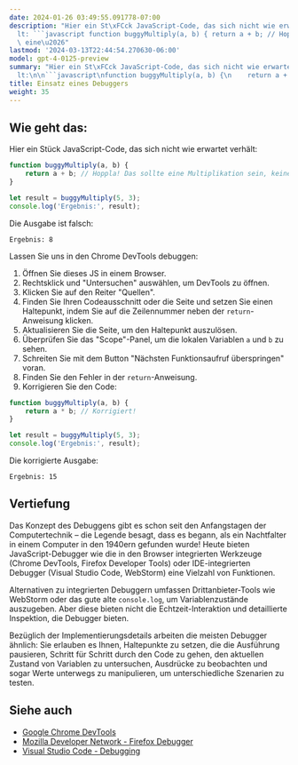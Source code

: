 ```yaml
---
date: 2024-01-26 03:49:55.091778-07:00
description: "Hier ein St\xFCck JavaScript-Code, das sich nicht wie erwartet verh\xE4\
  lt: ```javascript function buggyMultiply(a, b) { return a + b; // Hoppla! Das sollte\
  \ eine\u2026"
lastmod: '2024-03-13T22:44:54.270630-06:00'
model: gpt-4-0125-preview
summary: "Hier ein St\xFCck JavaScript-Code, das sich nicht wie erwartet verh\xE4\
  lt:\n\n```javascript\nfunction buggyMultiply(a, b) {\n    return a + b; // Hoppla."
title: Einsatz eines Debuggers
weight: 35
---
```


## Wie geht das:
Hier ein Stück JavaScript-Code, das sich nicht wie erwartet verhält:

```javascript
function buggyMultiply(a, b) {
    return a + b; // Hoppla! Das sollte eine Multiplikation sein, keine Addition.
}

let result = buggyMultiply(5, 3);
console.log('Ergebnis:', result);
```

Die Ausgabe ist falsch:
```
Ergebnis: 8
```

Lassen Sie uns in den Chrome DevTools debuggen:

1. Öffnen Sie dieses JS in einem Browser.
2. Rechtsklick und "Untersuchen" auswählen, um DevTools zu öffnen.
3. Klicken Sie auf den Reiter "Quellen".
4. Finden Sie Ihren Codeausschnitt oder die Seite und setzen Sie einen Haltepunkt, indem Sie auf die Zeilennummer neben der `return`-Anweisung klicken.
5. Aktualisieren Sie die Seite, um den Haltepunkt auszulösen.
6. Überprüfen Sie das "Scope"-Panel, um die lokalen Variablen `a` und `b` zu sehen.
7. Schreiten Sie mit dem Button "Nächsten Funktionsaufruf überspringen" voran.
8. Finden Sie den Fehler in der `return`-Anweisung.
9. Korrigieren Sie den Code:
```javascript
function buggyMultiply(a, b) {
    return a * b; // Korrigiert!
}

let result = buggyMultiply(5, 3);
console.log('Ergebnis:', result);
```

Die korrigierte Ausgabe:
```
Ergebnis: 15
```

## Vertiefung
Das Konzept des Debuggens gibt es schon seit den Anfangstagen der Computertechnik – die Legende besagt, dass es begann, als ein Nachtfalter in einem Computer in den 1940ern gefunden wurde! Heute bieten JavaScript-Debugger wie die in den Browser integrierten Werkzeuge (Chrome DevTools, Firefox Developer Tools) oder IDE-integrierten Debugger (Visual Studio Code, WebStorm) eine Vielzahl von Funktionen.

Alternativen zu integrierten Debuggern umfassen Drittanbieter-Tools wie WebStorm oder das gute alte `console.log`, um Variablenzustände auszugeben. Aber diese bieten nicht die Echtzeit-Interaktion und detaillierte Inspektion, die Debugger bieten.

Bezüglich der Implementierungsdetails arbeiten die meisten Debugger ähnlich: Sie erlauben es Ihnen, Haltepunkte zu setzen, die die Ausführung pausieren, Schritt für Schritt durch den Code zu gehen, den aktuellen Zustand von Variablen zu untersuchen, Ausdrücke zu beobachten und sogar Werte unterwegs zu manipulieren, um unterschiedliche Szenarien zu testen.

## Siehe auch
- [Google Chrome DevTools](https://developers.google.com/web/tools/chrome-devtools)
- [Mozilla Developer Network - Firefox Debugger](https://developer.mozilla.org/de/docs/Tools/Debugger)
- [Visual Studio Code - Debugging](https://code.visualstudio.com/docs/editor/debugging)
